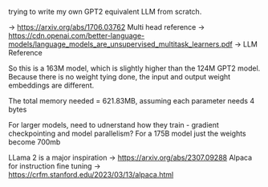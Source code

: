 trying to write my own GPT2 equivalent LLM from scratch. 

-> https://arxiv.org/abs/1706.03762 Multi head reference
-> https://cdn.openai.com/better-language-models/language_models_are_unsupervised_multitask_learners.pdf -> LLM Reference



So this is a 163M model, which is slightly higher than the 124M GPT2 model. 
Because there is no weight tying done, the input and output weight embeddings are different.

The total memory needed = 621.83MB, assuming each parameter needs 4 bytes


For larger models, need to udnerstand how they train - gradient checkpointing and model parallelism? For a 175B model just the weights become 700mb


LLama 2 is a major inspiration -> https://arxiv.org/abs/2307.09288
Alpaca for instruction fine tuning -> https://crfm.stanford.edu/2023/03/13/alpaca.html